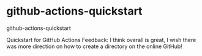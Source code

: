 # github-actions-quickstart
github-actions-quickstart

Quickstart for GitHub Actions Feedback: 
I think overall is great, I wish there was more direction on how to create a directory on the online GitHub! 
